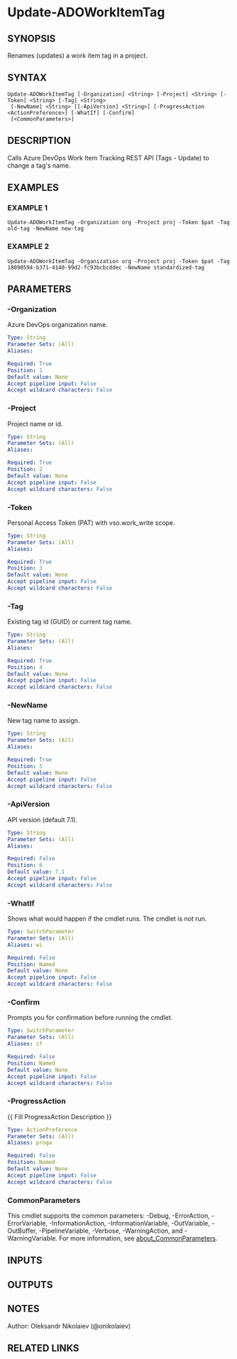 ﻿---
external help file: ado.core-help.xml
Module Name: ado.core
online version:
schema: 2.0.0
---

# Update-ADOWorkItemTag

## SYNOPSIS
Renames (updates) a work item tag in a project.

## SYNTAX

```
Update-ADOWorkItemTag [-Organization] <String> [-Project] <String> [-Token] <String> [-Tag] <String>
 [-NewName] <String> [[-ApiVersion] <String>] [-ProgressAction <ActionPreference>] [-WhatIf] [-Confirm]
 [<CommonParameters>]
```

## DESCRIPTION
Calls Azure DevOps Work Item Tracking REST API (Tags - Update) to change a tag's name.

## EXAMPLES

### EXAMPLE 1
```
Update-ADOWorkItemTag -Organization org -Project proj -Token $pat -Tag old-tag -NewName new-tag
```

### EXAMPLE 2
```
Update-ADOWorkItemTag -Organization org -Project proj -Token $pat -Tag 18090594-b371-4140-99d2-fc93bcbcddec -NewName standardized-tag
```

## PARAMETERS

### -Organization
Azure DevOps organization name.

```yaml
Type: String
Parameter Sets: (All)
Aliases:

Required: True
Position: 1
Default value: None
Accept pipeline input: False
Accept wildcard characters: False
```

### -Project
Project name or id.

```yaml
Type: String
Parameter Sets: (All)
Aliases:

Required: True
Position: 2
Default value: None
Accept pipeline input: False
Accept wildcard characters: False
```

### -Token
Personal Access Token (PAT) with vso.work_write scope.

```yaml
Type: String
Parameter Sets: (All)
Aliases:

Required: True
Position: 3
Default value: None
Accept pipeline input: False
Accept wildcard characters: False
```

### -Tag
Existing tag id (GUID) or current tag name.

```yaml
Type: String
Parameter Sets: (All)
Aliases:

Required: True
Position: 4
Default value: None
Accept pipeline input: False
Accept wildcard characters: False
```

### -NewName
New tag name to assign.

```yaml
Type: String
Parameter Sets: (All)
Aliases:

Required: True
Position: 5
Default value: None
Accept pipeline input: False
Accept wildcard characters: False
```

### -ApiVersion
API version (default 7.1).

```yaml
Type: String
Parameter Sets: (All)
Aliases:

Required: False
Position: 6
Default value: 7.1
Accept pipeline input: False
Accept wildcard characters: False
```

### -WhatIf
Shows what would happen if the cmdlet runs.
The cmdlet is not run.

```yaml
Type: SwitchParameter
Parameter Sets: (All)
Aliases: wi

Required: False
Position: Named
Default value: None
Accept pipeline input: False
Accept wildcard characters: False
```

### -Confirm
Prompts you for confirmation before running the cmdlet.

```yaml
Type: SwitchParameter
Parameter Sets: (All)
Aliases: cf

Required: False
Position: Named
Default value: None
Accept pipeline input: False
Accept wildcard characters: False
```

### -ProgressAction
{{ Fill ProgressAction Description }}

```yaml
Type: ActionPreference
Parameter Sets: (All)
Aliases: proga

Required: False
Position: Named
Default value: None
Accept pipeline input: False
Accept wildcard characters: False
```

### CommonParameters
This cmdlet supports the common parameters: -Debug, -ErrorAction, -ErrorVariable, -InformationAction, -InformationVariable, -OutVariable, -OutBuffer, -PipelineVariable, -Verbose, -WarningAction, and -WarningVariable. For more information, see [about_CommonParameters](http://go.microsoft.com/fwlink/?LinkID=113216).

## INPUTS

## OUTPUTS

## NOTES
Author: Oleksandr Nikolaiev (@onikolaiev)

## RELATED LINKS

